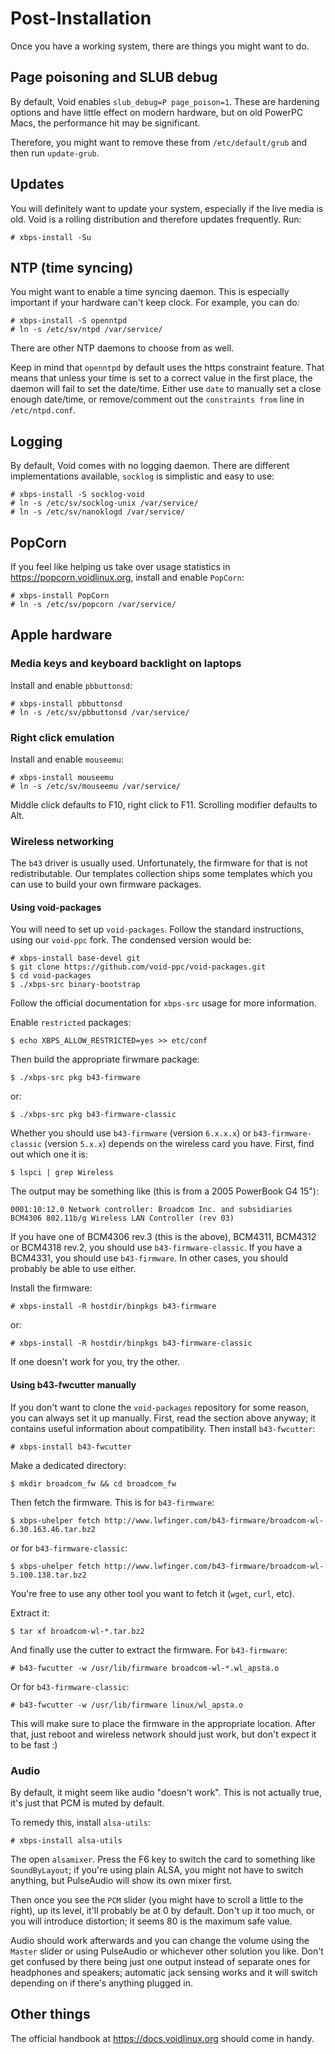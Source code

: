 # Post-Installation

Once you have a working system, there are things you might want to do.

## Page poisoning and SLUB debug

By default, Void enables `slub_debug=P page_poison=1`. These are hardening
options and have little effect on modern hardware, but on old PowerPC Macs,
the performance hit may be significant.

Therefore, you might want to remove these from `/etc/default/grub` and then
run `update-grub`.

## Updates

You will definitely want to update your system, especially if the live media
is old. Void is a rolling distribution and therefore updates frequently. Run:

```
# xbps-install -Su
```

## NTP (time syncing)

You might want to enable a time syncing daemon. This is especially important
if your hardware can't keep clock. For example, you can do:

```
# xbps-install -S openntpd
# ln -s /etc/sv/ntpd /var/service/
```

There are other NTP daemons to choose from as well.

Keep in mind that `openntpd` by default uses the https constraint feature. That
means that unless your time is set to a correct value in the first place, the
daemon will fail to set the date/time. Either use `date` to manually set a
close enough date/time, or remove/comment out the `constraints from` line in
`/etc/ntpd.conf`.

## Logging

By default, Void comes with no logging daemon. There are different implementations
available, `socklog` is simplistic and easy to use:

```
# xbps-install -S socklog-void
# ln -s /etc/sv/socklog-unix /var/service/
# ln -s /etc/sv/nanoklogd /var/service/
```

## PopCorn

If you feel like helping us take over usage statistics in
<https://popcorn.voidlinux.org>, install and enable `PopCorn`:

```
# xbps-install PopCorn
# ln -s /etc/sv/popcorn /var/service/
```

## Apple hardware

### Media keys and keyboard backlight on laptops

Install and enable `pbbuttonsd`:

```
# xbps-install pbbuttonsd
# ln -s /etc/sv/pbbuttonsd /var/service/
```

### Right click emulation

Install and enable `mouseemu`:

```
# xbps-install mouseemu
# ln -s /etc/sv/mouseemu /var/service/
```

Middle click defaults to F10, right click to F11. Scrolling modifier
defaults to Alt.

### Wireless networking

The `b43` driver is usually used. Unfortunately, the firmware for that is
not redistributable. Our templates collection ships some templates which you
can use to build your own firmware packages.

#### Using void-packages

You will need to set up `void-packages`. Follow the standard instructions,
using our `void-ppc` fork. The condensed version would be:

```
# xbps-install base-devel git
$ git clone https://github.com/void-ppc/void-packages.git
$ cd void-packages
$ ./xbps-src binary-bootstrap
```

Follow the official documentation for `xbps-src` usage for more information.

Enable `restricted` packages:

```
$ echo XBPS_ALLOW_RESTRICTED=yes >> etc/conf
```

Then build the appropriate firwmare package:

```
$ ./xbps-src pkg b43-firmware
```

or:

```
$ ./xbps-src pkg b43-firmware-classic
```

Whether you should use `b43-firmware` (version `6.x.x.x`) or `b43-firmware-classic`
(version `5.x.x`) depends on the wireless card you have. First, find out which
one it is:

```
$ lspci | grep Wireless
```

The output may be something like (this is from a 2005 PowerBook G4 15"):

```
0001:10:12.0 Network controller: Broadcom Inc. and subsidiaries BCM4306 802.11b/g Wireless LAN Controller (rev 03)
```

If you have one of BCM4306 rev.3 (this is the above), BCM4311, BCM4312 or
BCM4318 rev.2, you should use `b43-firmware-classic`. If you have a BCM4331,
you should use `b43-firmware`. In other cases, you should probably be able to
use either.

Install the firmware:

```
# xbps-install -R hostdir/binpkgs b43-firmware
```

or:

```
# xbps-install -R hostdir/binpkgs b43-firmware-classic
```

If one doesn't work for you, try the other.

#### Using b43-fwcutter manually

If you don't want to clone the `void-packages` repository for some reason,
you can always set it up manually. First, read the section above anyway; it
contains useful information about compatibility. Then install `b43-fwcutter`:

```
# xbps-install b43-fwcutter
```

Make a dedicated directory:

```
$ mkdir broadcom_fw && cd broadcom_fw
```

Then fetch the firmware. This is for `b43-firmware`:

```
$ xbps-uhelper fetch http://www.lwfinger.com/b43-firmware/broadcom-wl-6.30.163.46.tar.bz2
```

or for `b43-firmware-classic`:

```
$ xbps-uhelper fetch http://www.lwfinger.com/b43-firmware/broadcom-wl-5.100.138.tar.bz2
```

You're free to use any other tool you want to fetch it (`wget`, `curl`, etc).

Extract it:

```
$ tar xf broadcom-wl-*.tar.bz2
```

And finally use the cutter to extract the firmware. For `b43-firmware`:

```
# b43-fwcutter -w /usr/lib/firmware broadcom-wl-*.wl_apsta.o
```

Or for `b43-firmware-classic`:

```
# b43-fwcutter -w /usr/lib/firmware linux/wl_apsta.o
```

This will make sure to place the firmware in the appropriate location. After
that, just reboot and wireless network should just work, but don't expect it
to be fast :)

### Audio

By default, it might seem like audio "doesn't work". This is not actually true,
it's just that PCM is muted by default.

To remedy this, install `alsa-utils`:

```
# xbps-install alsa-utils
```

The open `alsamixer`. Press the F6 key to switch the card to something like
`SoundByLayout`; if you're using plain ALSA, you might not have to switch
anything, but PulseAudio will show its own mixer first.

Then once you see the `PCM` slider (you might have to scroll a little to the
right), up its level, it'll probably be at 0 by default. Don't up it too much,
or you will introduce distortion; it seems 80 is the maximum safe value.

Audio should work afterwards and you can change the volume using the `Master`
slider or using PulseAudio or whichever other solution you like. Don't get
confused by there being just one output instead of separate ones for
headphones and speakers; automatic jack sensing works and it will switch
depending on if there's anything plugged in.

## Other things

The official handbook at <https://docs.voidlinux.org> should come in handy.
